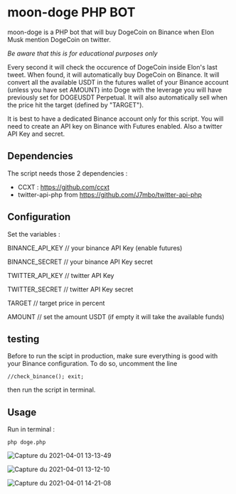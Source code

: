 # moon-doge PHP BOT

moon-doge is a PHP bot that will buy DogeCoin on Binance when Elon Musk mention DogeCoin on twitter.

*Be aware that this is for educational purposes only*

Every second it will check the occurence of DogeCoin inside Elon's last tweet. 
When found, it will automatically buy DogeCoin on Binance.
It will convert all the available USDT in the futures wallet of your Binance account (unless you have set AMOUNT) into Doge with the leverage you will have previously set for DOGEUSDT Perpetual. It will also automatically sell when the price hit the target (defined by "TARGET").

It is best to have a dedicated Binance account only for this script.
You will need to create an API key on Binance with Futures enabled. Also a twitter API Key and secret.

## Dependencies

The script needs those 2 dependencies : 
- CCXT : https://github.com/ccxt
- twitter-api-php from https://github.com/J7mbo/twitter-api-php

## Configuration

Set the variables :

BINANCE_API_KEY // your binance API Key (enable futures)

BINANCE_SECRET // your binance API Key secret

TWITTER_API_KEY // twitter API Key

TWITTER_SECRET // twitter API Key secret

TARGET // target price in percent 

AMOUNT // set the amount USDT (if empty it will take the available funds)

## testing

Before to run the scipt in production, make sure everything is good with your Binance configuration. To do so, uncomment the line

    //check_binance(); exit;
    
then run the script in terminal.

## Usage

Run in terminal : 

    php doge.php



![Capture du 2021-04-01 13-13-49](https://user-images.githubusercontent.com/72351273/113289538-a308c780-92f0-11eb-8d56-d551bfde6069.png)

![Capture du 2021-04-01 13-12-10](https://user-images.githubusercontent.com/72351273/113289479-8ff5f780-92f0-11eb-8872-a2a001591f2b.png)

![Capture du 2021-04-01 14-21-08](https://user-images.githubusercontent.com/72351273/113293015-8753f000-92f5-11eb-836b-b01451628288.png)
